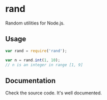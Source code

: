 # rand

Random utilities for Node.js.

## Usage

```js
var rand = require('rand');

var n = rand.int(1, 10);
// n is an integer in range [1, 9]
```

## Documentation

Check the source code. It's well documented.
